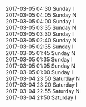 2017-03-05 04:30 Sunday  I  
2017-03-05 04:05 Sunday  N  
2017-03-05 04:00 Sunday  I  
2017-03-05 03:35 Sunday  N  
2017-03-05 03:30 Sunday  I  
2017-03-05 02:40 Sunday  N  
2017-03-05 02:35 Sunday  I  
2017-03-05 01:45 Sunday  N  
2017-03-05 01:35 Sunday  I  
2017-03-05 01:05 Sunday  N  
2017-03-05 01:00 Sunday  I  
2017-03-04 23:50 Saturday  N  
2017-03-04 23:20 Saturday  I  
2017-03-04 22:55 Saturday  N  
2017-03-04 21:50 Saturday  I  
